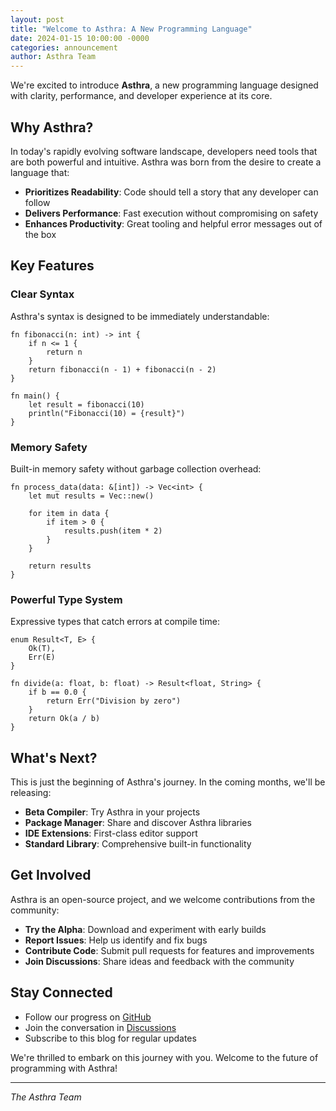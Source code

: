 ```yaml
---
layout: post
title: "Welcome to Asthra: A New Programming Language"
date: 2024-01-15 10:00:00 -0000
categories: announcement
author: Asthra Team
---
```


We're excited to introduce **Asthra**, a new programming language designed with clarity, performance, and developer experience at its core.

## Why Asthra?

In today's rapidly evolving software landscape, developers need tools that are both powerful and intuitive. Asthra was born from the desire to create a language that:

- **Prioritizes Readability**: Code should tell a story that any developer can follow
- **Delivers Performance**: Fast execution without compromising on safety
- **Enhances Productivity**: Great tooling and helpful error messages out of the box

## Key Features

### Clear Syntax

Asthra's syntax is designed to be immediately understandable:

```asthra
fn fibonacci(n: int) -> int {
    if n <= 1 {
        return n
    }
    return fibonacci(n - 1) + fibonacci(n - 2)
}

fn main() {
    let result = fibonacci(10)
    println("Fibonacci(10) = {result}")
}
```

### Memory Safety

Built-in memory safety without garbage collection overhead:

```asthra
fn process_data(data: &[int]) -> Vec<int> {
    let mut results = Vec::new()
    
    for item in data {
        if item > 0 {
            results.push(item * 2)
        }
    }
    
    return results
}
```

### Powerful Type System

Expressive types that catch errors at compile time:

```asthra
enum Result<T, E> {
    Ok(T),
    Err(E)
}

fn divide(a: float, b: float) -> Result<float, String> {
    if b == 0.0 {
        return Err("Division by zero")
    }
    return Ok(a / b)
}
```

## What's Next?

This is just the beginning of Asthra's journey. In the coming months, we'll be releasing:

- **Beta Compiler**: Try Asthra in your projects
- **Package Manager**: Share and discover Asthra libraries
- **IDE Extensions**: First-class editor support
- **Standard Library**: Comprehensive built-in functionality

## Get Involved

Asthra is an open-source project, and we welcome contributions from the community:

- **Try the Alpha**: Download and experiment with early builds
- **Report Issues**: Help us identify and fix bugs
- **Contribute Code**: Submit pull requests for features and improvements
- **Join Discussions**: Share ideas and feedback with the community

## Stay Connected

- Follow our progress on [GitHub](https://github.com/asthra-lang/asthra)
- Join the conversation in [Discussions](https://github.com/asthra-lang/asthra/discussions)
- Subscribe to this blog for regular updates

We're thrilled to embark on this journey with you. Welcome to the future of programming with Asthra!

---

*The Asthra Team* 
